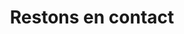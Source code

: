 ---
title: Restons en contact
route: contact
simple_form:
  token: "" 
  template_file: "simple_form"
  redirect_to: /thankyou
---